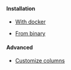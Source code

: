 #### Installation

- [With docker](Installation)

- [From binary](Installation-from-binary)

#### Advanced

- [Customize columns](Customizing-columns)